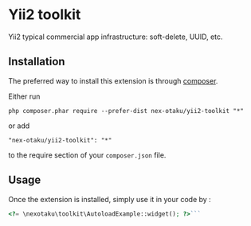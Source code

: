 Yii2 toolkit
============
Yii2 typical commercial app infrastructure: soft-delete, UUID, etc.

Installation
------------

The preferred way to install this extension is through [composer](http://getcomposer.org/download/).

Either run

```
php composer.phar require --prefer-dist nex-otaku/yii2-toolkit "*"
```

or add

```
"nex-otaku/yii2-toolkit": "*"
```

to the require section of your `composer.json` file.


Usage
-----

Once the extension is installed, simply use it in your code by  :

```php
<?= \nexotaku\toolkit\AutoloadExample::widget(); ?>```